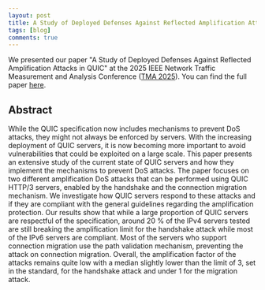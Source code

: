 ```yaml
---
layout: post
title: A Study of Deployed Defenses Against Reflected Amplification Attacks in QUIC
tags: [blog]
comments: true
---
```


We presented our paper "A Study of Deployed Defenses Against Reflected Amplification Attacks in QUIC" at the 2025 IEEE Network Traffic Measurement and Analysis Conference ([TMA 2025](https://tma.ifip.org/2025/)). You can find the full paper [here](10.23919/TMA66427.2025.11097014).

## Abstract

While the QUIC specification now includes mechanisms to prevent DoS attacks, they might not always be enforced by servers. With the increasing deployment of QUIC servers, it is now becoming more important to avoid vulnerabilities that could be exploited on a large scale. This paper presents an extensive study of the current state of QUIC servers and how they implement the mechanisms to prevent DoS attacks. The paper focuses on two different amplification DoS attacks that can be performed using QUIC HTTP/3 servers, enabled by the handshake and the connection migration mechanism. We investigate how QUIC servers respond to these attacks and if they are compliant with the general guidelines regarding the amplification protection. Our results show that while a large proportion of QUIC servers are respectful of the specification, around 20 % of the IPv4 servers tested are still breaking the amplification limit for the handshake attack while most of the IPv6 servers are compliant. Most of the servers who support connection migration use the path validation mechanism, preventing the attack on connection migration. Overall, the amplification factor of the attacks remains quite low with a median slightly lower than the limit of 3, set in the standard, for the handshake attack and under 1 for the migration attack.